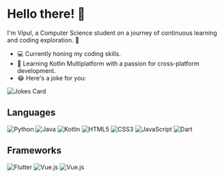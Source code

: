 # Hello there! 👋

I'm Vipul, a Computer Science student on a journey of continuous learning and coding exploration. 🚀

- 💻 Currently honing my coding skills.
- 🌱 Learning Kotlin Multiplatform with a passion for cross-platform development.
- 😂 Here's a joke for you:

![Jokes Card](https://readme-jokes.vercel.app/api?theme=watermelon)

## Languages

![Python](https://img.shields.io/badge/python-3670A0?style=for-the-badge&logo=python&logoColor=ffdd54)
![Java](https://img.shields.io/badge/java-%23ED8B00.svg?style=for-the-badge&logo=openjdk&logoColor=white)
![Kotlin](https://img.shields.io/badge/kotlin-%237F52FF.svg?style=for-the-badge&logo=kotlin&logoColor=white)
![HTML5](https://img.shields.io/badge/html5-%23E34F26.svg?style=for-the-badge&logo=html5&logoColor=white)
![CSS3](https://img.shields.io/badge/css3-%231572B6.svg?style=for-the-badge&logo=css3&logoColor=white)
![JavaScript](https://img.shields.io/badge/javascript-%23323330.svg?style=for-the-badge&logo=javascript&logoColor=%23F7DF1E)
![Dart](https://img.shields.io/badge/dart-%230175C2.svg?style=for-the-badge&logo=dart&logoColor=white)

## Frameworks

![Flutter](https://img.shields.io/badge/Flutter-%2302569B.svg?style=for-the-badge&logo=Flutter&logoColor=white)
![Vue.js](https://img.shields.io/badge/vuejs-%2335495e.svg?style=for-the-badge&logo=vuedotjs&logoColor=%234FC08D)
![Vue.js](https://img.shields.io/badge/compose-%2309263a.svg?style=for-the-badge&logo=jetpackcompose&logoColor=%2386cfae)

<!--
Connect with me:
- [LinkedIn](https://linkedin.com/in/vipul)
- [Website](https://vipulog.me)
-->
